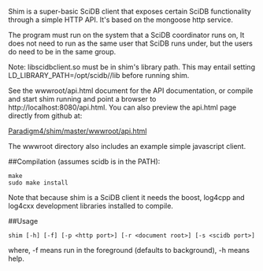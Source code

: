 Shim is a super-basic SciDB client that exposes certain SciDB functionality
through a simple HTTP API. It's based on the mongoose http service.

The program must run on the system that a SciDB coordinator runs on, It does
not need to run as the same user that SciDB runs under, but the users do need
to be in the same group.

Note: libscidbclient.so must be in shim's library path. This may entail
setting LD_LIBRARY_PATH=/opt/scidb/<whatever>/lib  before running shim.

See the wwwroot/api.html document for the API documentation, or compile and
start shim running and point a browser to http://localhost:8080/api.html.
You can also preview the api.html page directly from github at:

[Paradigm4/shim/master/wwwroot/api.html](http://htmlpreview.github.com/?https://raw.github.com/Paradigm4/shim/master/wwwroot/api.html)


The wwwroot directory also includes an example simple javascript client.


##Compilation
(assumes scidb is in the PATH):
```
make
sudo make install
```
Note that because shim is a SciDB client it needs the boost, log4cpp and log4cxx development libraries installed to compile.

##Usage
```
shim [-h] [-f] [-p <http port>] [-r <document root>] [-s <scidb port>]
```
where, -f means run in the foreground (defaults to background), -h means help.
